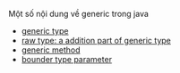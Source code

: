 Một số nội dung về generic trong java
- [generic type](./src/a1generictype)
- [raw type: a addition part of generic type](./src/a2rawtype)
- [generic method](./src/a3genericmethod)
- [bounder type parameter](./src/a4boundedtype)